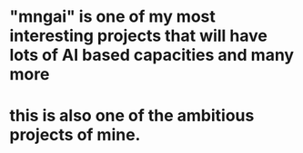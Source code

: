 # "mngai" is one of my most interesting projects that will have lots of AI based capacities and many more 
# this is also one of the ambitious projects of mine.
